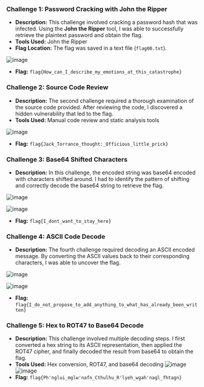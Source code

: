 ### Challenge 1: Password Cracking with John the Ripper

- **Description:** This challenge involved cracking a password hash that was infected. Using the **John the Ripper** tool, I was able to successfully retrieve the plaintext password and obtain the flag.
- **Tools Used:** John the Ripper
- **Flag Location:** The flag was saved in a text file (`flag00.txt`).

![image](https://github.com/x03ee/DeadFaceCTF-2024/blob/main/Mal-Where%20is%20My%20Mind/Mal-Where%20is%20My%20Mind%2000/flag.png)

- **Flag:** `flag{How_can_I_describe_my_emotions_at_this_catastrophe}`

### Challenge 2: Source Code Review

- **Description:** The second challenge required a thorough examination of the source code provided. After reviewing the code, I discovered a hidden vulnerability that led to the flag.
- **Tools Used:** Manual code review and static analysis tools
  
![image](https://github.com/x03ee/DeadFaceCTF-2024/blob/main/Mal-Where%20is%20My%20Mind/Mal-Where%20is%20My%20Mind%2001/flag.png)

- **Flag:** `flag{Jack_Torrance_thought:_Officious_little_prick}`

### Challenge 3: Base64 Shifted Characters

- **Description:** In this challenge, the encoded string was base64 encoded with characters shifted around. I had to identify the pattern of shifting and correctly decode the base64 string to retrieve the flag.
  
![image](https://github.com/x03ee/DeadFaceCTF-2024/blob/main/Mal-Where%20is%20My%20Mind/Mal-Where%20is%20My%20Mind%2002/solution.png)

![image](https://github.com/x03ee/DeadFaceCTF-2024/blob/main/Mal-Where%20is%20My%20Mind/Mal-Where%20is%20My%20Mind%2002/flag.png)

- **Flag:** `flag{I_dont_want_to_stay_here}`

### Challenge 4: ASCII Code Decode

- **Description:** The fourth challenge required decoding an ASCII encoded message. By converting the ASCII values back to their corresponding characters, I was able to uncover the flag.

![image](https://github.com/x03ee/DeadFaceCTF-2024/blob/main/Mal-Where%20is%20My%20Mind/Mal-Where%20is%20My%20Mind%2003/binary.png)

![image](https://github.com/x03ee/DeadFaceCTF-2024/blob/main/Mal-Where%20is%20My%20Mind/Mal-Where%20is%20My%20Mind%2003/flag.txt.png)

- **Flag:** `flag{I_do_not_propose_to_add_anything_to_what_has_already_been_written}`

### Challenge 5: Hex to ROT47 to Base64 Decode

- **Description:** This challenge involved multiple decoding steps. I first converted a hex string to its ASCII representation, then applied the ROT47 cipher, and finally decoded the result from base64 to obtain the flag.
- **Tools Used:** Hex conversion, ROT47, and base64 decoding
![image](https://github.com/x03ee/DeadFaceCTF-2024/blob/main/Mal-Where%20is%20My%20Mind/Mal-Where%20is%20My%20Mind%2004/order.png)
![image](https://github.com/x03ee/DeadFaceCTF-2024/blob/main/Mal-Where%20is%20My%20Mind/Mal-Where%20is%20My%20Mind%2004/flag.txt.png)
- **Flag:** `flag{Ph'nglui_mglw'nafn_Cthulhu_R'lyeh_wgah'nagl_fhtagn}`
